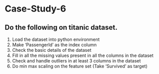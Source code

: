 # Case-Study-6
## Do the following on titanic dataset.
1. Load the dataset into python environment
2. Make ‘PassengerId’ as the index column
3. Check the basic details of the dataset
4. Fill in all the missing values present in all the columns in the dataset
5. Check and handle outliers in at least 3 columns in the dataset
6. Do min max scaling on the feature set (Take ‘Survived’ as target)
